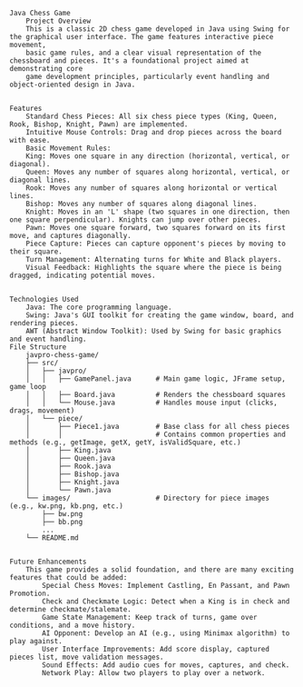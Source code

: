     Java Chess Game
        Project Overview
        This is a classic 2D chess game developed in Java using Swing for the graphical user interface. The game features interactive piece movement,
        basic game rules, and a clear visual representation of the chessboard and pieces. It's a foundational project aimed at demonstrating core 
        game development principles, particularly event handling and object-oriented design in Java.


    Features
        Standard Chess Pieces: All six chess piece types (King, Queen, Rook, Bishop, Knight, Pawn) are implemented.
        Intuitive Mouse Controls: Drag and drop pieces across the board with ease.
        Basic Movement Rules:
        King: Moves one square in any direction (horizontal, vertical, or diagonal).
        Queen: Moves any number of squares along horizontal, vertical, or diagonal lines.
        Rook: Moves any number of squares along horizontal or vertical lines.
        Bishop: Moves any number of squares along diagonal lines.
        Knight: Moves in an 'L' shape (two squares in one direction, then one square perpendicular). Knights can jump over other pieces.
        Pawn: Moves one square forward, two squares forward on its first move, and captures diagonally.
        Piece Capture: Pieces can capture opponent's pieces by moving to their square.
        Turn Management: Alternating turns for White and Black players.
        Visual Feedback: Highlights the square where the piece is being dragged, indicating potential moves.


    Technologies Used
        Java: The core programming language.
        Swing: Java's GUI toolkit for creating the game window, board, and rendering pieces.
        AWT (Abstract Window Toolkit): Used by Swing for basic graphics and event handling.
    File Structure
        javpro-chess-game/
        ├── src/
        │   ├── javpro/
        │   │   ├── GamePanel.java      # Main game logic, JFrame setup, game loop
        │   │   ├── Board.java          # Renders the chessboard squares
        │   │   └── Mouse.java          # Handles mouse input (clicks, drags, movement)
        │   └── piece/
        │       ├── Piece1.java         # Base class for all chess pieces
        │       │                       # Contains common properties and methods (e.g., getImage, getX, getY, isValidSquare, etc.)
        │       ├── King.java
        │       ├── Queen.java
        │       ├── Rook.java
        │       ├── Bishop.java
        │       ├── Knight.java
        │       └── Pawn.java
        └── images/                     # Directory for piece images (e.g., kw.png, kb.png, etc.)
            ├── bw.png
            ├── bb.png
            ...
        └── README.md


    Future Enhancements
        This game provides a solid foundation, and there are many exciting features that could be added:
            Special Chess Moves: Implement Castling, En Passant, and Pawn Promotion.
            Check and Checkmate Logic: Detect when a King is in check and determine checkmate/stalemate.
            Game State Management: Keep track of turns, game over conditions, and a move history.
            AI Opponent: Develop an AI (e.g., using Minimax algorithm) to play against.
            User Interface Improvements: Add score display, captured pieces list, move validation messages.
            Sound Effects: Add audio cues for moves, captures, and check.
            Network Play: Allow two players to play over a network.